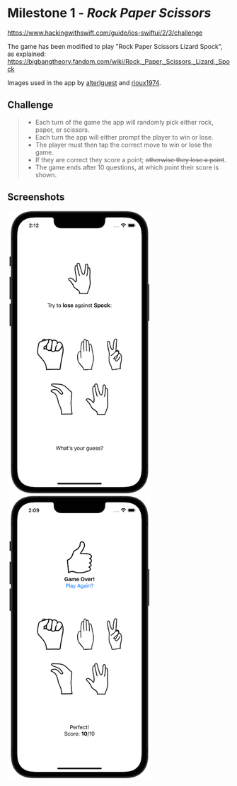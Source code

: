 # Milestone 1 - *Rock Paper Scissors*
https://www.hackingwithswift.com/guide/ios-swiftui/2/3/challenge

The game has been modified to play "Rock Paper Scissors Lizard Spock", as explained:<br>
https://bigbangtheory.fandom.com/wiki/Rock,_Paper,_Scissors,_Lizard,_Spock

Images used in the app by [alterlguest](https://favpng.com/png_view/scissors-rock-paper-scissors-rock-paper-scissors-lizard-spock-logo-png/2dL21Kbu) and [rioux1974](https://favpng.com/png_view/thumbs-up-thumb-signal-drawing-clip-art-png/Rtr7e2m1).



## Challenge

  >- Each turn of the game the app will randomly pick either rock, paper, or scissors.
  >- Each turn the app will either prompt the player to win or lose.
  >- The player must then tap the correct move to win or lose the game.
  >- If they are correct they score a point; ~~otherwise they lose a point~~.
  >- The game ends after 10 questions, at which point their score is shown.

## Screenshots

![Milestone 1 - Rock Paper Scissors](https://github.com/solitaryewe/100-Days-of-SwiftUI-Updated/blob/main/Milestone-01/Screenshots/milestone1a-large.png)
![Milestone 1 - Rock Paper Scissors](https://github.com/solitaryewe/100-Days-of-SwiftUI-Updated/blob/main/Milestone-01/Screenshots/milestone1b-large.png)
